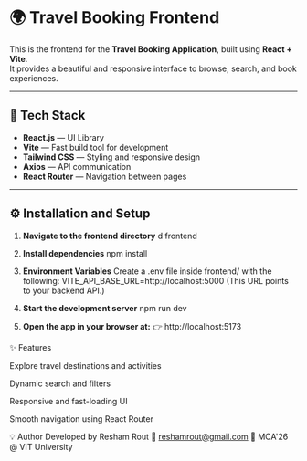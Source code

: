 # 🌍 Travel Booking Frontend

This is the frontend for the **Travel Booking Application**, built using **React + Vite**.  
It provides a beautiful and responsive interface to browse, search, and book experiences.

---

## 🚀 Tech Stack

- **React.js** — UI Library  
- **Vite** — Fast build tool for development  
- **Tailwind CSS** — Styling and responsive design  
- **Axios** — API communication  
- **React Router** — Navigation between pages  

---

## ⚙️ Installation and Setup

1. **Navigate to the frontend directory**
    d frontend
2. **Install dependencies**
    npm install

3. **Environment Variables**
Create a .env file inside frontend/ with the following:
VITE_API_BASE_URL=http://localhost:5000
(This URL points to your backend API.)

4. **Start the development server**
    npm run dev

5. **Open the app in your browser at:**
👉 http://localhost:5173

✨ Features

Explore travel destinations and activities

Dynamic search and filters

Responsive and fast-loading UI

Smooth navigation using React Router

💡 Author
Developed by Resham Rout
📧 reshamrout@gmail.com
🚀 MCA'26 @ VIT University